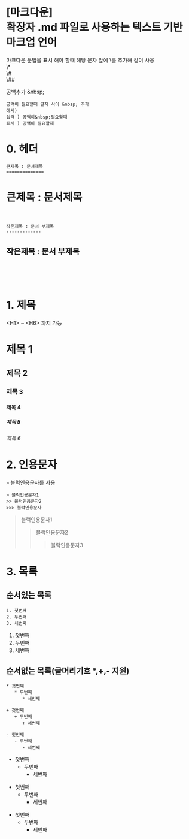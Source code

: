 [**마크다운**] 
</br>확장자 .md 파일로 사용하는 텍스트 기반 마크업 언어
=======================

마크다운 문법을 표시 해야 할때 해당 문자 앞에 \를 추가해 같이 사용
</br>\\*
</br>\\#
</br>\\##

공백추가 \&nbsp;
```
공백이 필요할때 글자 사이 &nbsp; 추가
예시) 
입력 ) 공백이&nbsp;필요할때
표시 ) 공백이 필요할때
```

# 0. 헤더
```
큰제목 : 문서제목
==============
```
큰제목 : 문서제목
==============
<br/>

```
작은제목 : 문서 부제목
-------------
```
작은제목 : 문서 부제목
-------------
<br/>
<br/>
<br/>


# 1. 제목
   \<H1> ~ \<H6> 까지 가능
  
  # 제목 1
  ## 제목 2
  ### 제목 3
  #### 제목 4
  ##### 제목 5
  ###### 제목 6
  
# 2. 인용문자
```>``` 블럭인용문자를 사용
```
> 블럭인용문자1
>> 블럭인용문자2
>>> 블럭인용문자
```
> 블럭인용문자1
>> 블럭인용문자2
>>> 블럭인용문자3


# 3. 목록
## 순서있는 목록
```
1. 첫번째
2. 두번째
3. 세번째
```

1. 첫번째
2. 두번째
3. 세번째

## 순서없는 목록(글머리기호 \*,\+,\- 지원)
```
* 첫번째
   * 두번째
      * 세번째

+ 첫번째
   + 두번째
      + 세번째

- 첫번째
   - 두번째
      - 세번째
```
* 첫번째
   * 두번째
      * 세번째

+ 첫번째
   + 두번째
      + 세번째

- 첫번째
   - 두번째
      - 세번째
